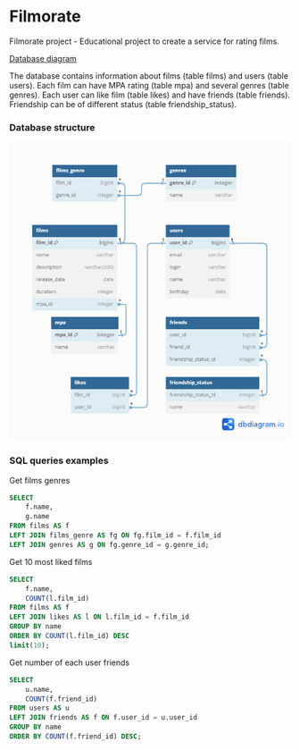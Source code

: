 # Filmorate
Filmorate project - Educational project to create a service for rating films.

[Database diagram](https://dbdiagram.io/d/66749d7f5a764b3c7205c21b)

The database contains information about films (table films) and users (table users). 
Each film can have MPA rating (table mpa) and several genres (table genres). 
Each user can like film (table likes) and have friends (table friends). Friendship can be of different status (table friendship_status).


### Database structure
![](db_diagram.png "Database structure")

### SQL queries examples

Get films genres

```sql
SELECT 
	f.name,
	g.name
FROM films AS f
LEFT JOIN films_genre AS fg ON fg.film_id = f.film_id
LEFT JOIN genres AS g ON fg.genre_id = g.genre_id;
```

Get 10 most liked films

```sql
SELECT 
	f.name,
	COUNT(l.film_id)
FROM films AS f
LEFT JOIN likes AS l ON l.film_id = f.film_id
GROUP BY name
ORDER BY COUNT(l.film_id) DESC
limit(10);
```

Get number of each user friends

```sql
SELECT 
	u.name,
	COUNT(f.friend_id)
FROM users AS u
LEFT JOIN friends AS f ON f.user_id = u.user_id
GROUP BY name
ORDER BY COUNT(f.friend_id) DESC;
```




